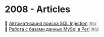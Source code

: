 # 2008 - Articles

:page_facing_up: [Автоматизация поиска SQL Injection](SQL_Injection.md) :ru:  
:page_facing_up: [Работа с базами данных MySql в Perl](Perl_Databases.md) :ru:
